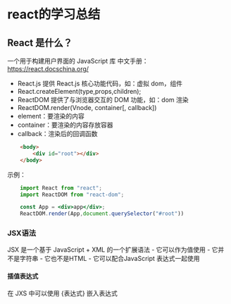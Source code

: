 # react的学习总结

## React 是什么？
一个用于构建用户界面的 JavaScript 库
中文手册：https://react.docschina.org/



- React.js 提供 React.js 核心功能代码，如：虚拟 dom，组件
- React.createElement(type,props,children);
- ReactDOM 提供了与浏览器交互的 DOM 功能，如：dom 渲染
- ReactDOM.render(Vnode, container[, callback])
- element：要渲染的内容
- container：要渲染的内容存放容器
- callback：渲染后的回调函数

```html
    <body>
        <div id="root"></div>
    </body>
```

示例：
```jsx
    import React from "react";
    import ReactDOM from "react-dom";

    const App = <div>app</div>;
    ReactDOM.render(App,document.querySelector("#root"))


```
### JSX语法
JSX 是一个基于 JavaScript + XML 的一个扩展语法
    - 它可以作为值使用
    - 它并不是字符串
    - 它也不是HTML
    - 它可以配合JavaScript 表达式一起使用
#### 插值表达式
在 JXS 中可以使用 {表达式} 嵌入表达式